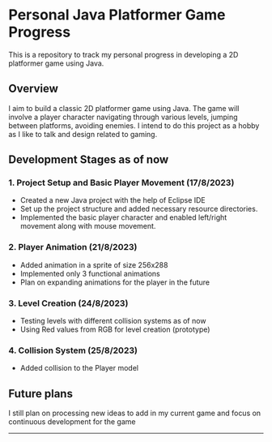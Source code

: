 # Personal Java Platformer Game Progress

This is a repository to track my personal progress in developing a 2D platformer game using Java.

## Overview

I aim to build a classic 2D platformer game using Java. The game will involve a player character navigating through various levels, jumping between platforms, avoiding enemies. I intend to do this project as a hobby as I like to talk and design related to gaming.

## Development Stages as of now

### 1. Project Setup and Basic Player Movement (17/8/2023)

- Created a new Java project with the help of Eclipse IDE
- Set up the project structure and added necessary resource directories.
- Implemented the basic player character and enabled left/right movement along with mouse movement.

### 2. Player Animation (21/8/2023)

- Added animation in a sprite of size 256x288
- Implemented only 3 functional animations
- Plan on expanding animations for the player in the future

### 3. Level Creation (24/8/2023)

- Testing levels with different collision systems as of now
- Using Red values from RGB for level creation (prototype)

### 4. Collision System (25/8/2023)

- Added collision to the Player model

## Future plans

I still plan on processing new ideas to add in my current game and focus on continuous development for the game

---
